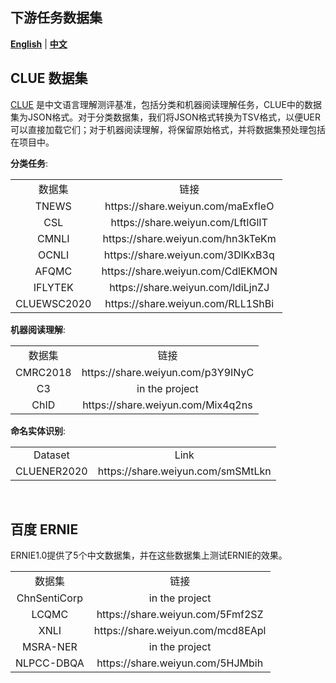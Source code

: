## 下游任务数据集

[**English**](https://github.com/dbiir/UER-py/blob/master/docs/dataset.md) | [**中文**](https://github.com/dbiir/UER-py/blob/master/docs/dataset_zh.md)

## CLUE 数据集
[CLUE](https://www.cluebenchmarks.com/) 是中文语言理解测评基准，包括分类和机器阅读理解任务，CLUE中的数据集为JSON格式。对于分类数据集，我们将JSON格式转换为TSV格式，以便UER可以直接加载它们；对于机器阅读理解，将保留原始格式，并将数据集预处理包括在项目中。

__分类任务__:
<table>
<tr align="center"><td> 数据集 <td> 链接
<tr align="center"><td> TNEWS <td> https://share.weiyun.com/maExfIeO
<tr align="center"><td> CSL <td> https://share.weiyun.com/LftIGlIT
<tr align="center"><td> CMNLI <td> https://share.weiyun.com/hn3kTeKm
<tr align="center"><td> OCNLI <td> https://share.weiyun.com/3DlKxB3q
<tr align="center"><td> AFQMC <td> https://share.weiyun.com/CdlEKMON
<tr align="center"><td> IFLYTEK <td> https://share.weiyun.com/ldiLjnZJ
<tr align="center"><td> CLUEWSC2020 <td> https://share.weiyun.com/RLL1ShBi
</table>

__机器阅读理解__:
<table>
<tr align="center"><td> 数据集 <td> 链接
<tr align="center"><td> CMRC2018 <td> https://share.weiyun.com/p3Y9INyC
<tr align="center"><td> C3 <td> in the project
<tr align="center"><td> ChID <td> https://share.weiyun.com/Mix4q2ns
</table>

__命名实体识别__:
<table>
<tr align="center"><td> Dataset <td> Link
<tr align="center"><td> CLUENER2020 <td> https://share.weiyun.com/smSMtLkn
</table>

<br/>

## 百度 ERNIE
ERNIE1.0提供了5个中文数据集，并在这些数据集上测试ERNIE的效果。
<table>
<tr align="center"><td> 数据集 <td> 链接 
<tr align="center"><td> ChnSentiCorp <td> in the project
<tr align="center"><td> LCQMC <td> https://share.weiyun.com/5Fmf2SZ
<tr align="center"><td> XNLI <td> https://share.weiyun.com/mcd8EApl
<tr align="center"><td> MSRA-NER <td> in the project
<tr align="center"><td> NLPCC-DBQA <td> https://share.weiyun.com/5HJMbih
</table>
